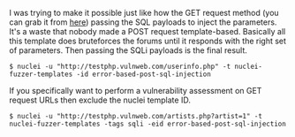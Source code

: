 I was trying to make it possible just like how the GET request method (you can grab it from [here](https://github.com/projectdiscovery/nuclei-templates/blob/main/http/vulnerabilities/generic/error-based-sql-injection.yaml)) passing the SQL payloads to inject the parameters. It's a waste that nobody made a POST request template-based. Basically all this template does bruteforces the forums until it responds with the right set of parameters. Then passing the SQLi payloads is the final result.

`$ nuclei -u "http://testphp.vulnweb.com/userinfo.php" -t nuclei-fuzzer-templates -id error-based-post-sql-injection`

If you specifically want to perform a vulnerability assessment on GET request URLs then exclude the nuclei template ID.

`$ nuclei -u "http://testphp.vulnweb.com/artists.php?artist=1" -t nuclei-fuzzer-templates -tags sqli -eid error-based-post-sql-injection`
